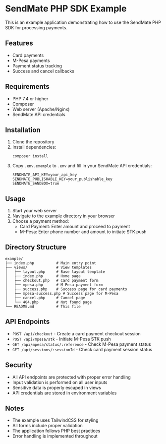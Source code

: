 # SendMate PHP SDK Example

This is an example application demonstrating how to use the SendMate PHP SDK for processing payments.

## Features

- Card payments
- M-Pesa payments
- Payment status tracking
- Success and cancel callbacks

## Requirements

- PHP 7.4 or higher
- Composer
- Web server (Apache/Nginx)
- SendMate API credentials

## Installation

1. Clone the repository
2. Install dependencies:
   ```bash
   composer install
   ```
3. Copy `.env.example` to `.env` and fill in your SendMate API credentials:
   ```
   SENDMATE_API_KEY=your_api_key
   SENDMATE_PUBLISHABLE_KEY=your_publishable_key
   SENDMATE_SANDBOX=true
   ```

## Usage

1. Start your web server
2. Navigate to the example directory in your browser
3. Choose a payment method:
   - Card Payment: Enter amount and proceed to payment
   - M-Pesa: Enter phone number and amount to initiate STK push

## Directory Structure

```
example/
├── index.php          # Main entry point
├── views/             # View templates
│   ├── layout.php     # Base layout template
│   ├── index.php      # Home page
│   ├── checkout.php   # Card payment form
│   ├── mpesa.php      # M-Pesa payment form
│   ├── success.php    # Success page for card payments
│   ├── mpesa-success.php # Success page for M-Pesa
│   ├── cancel.php     # Cancel page
│   └── 404.php        # Not found page
└── README.md          # This file
```

## API Endpoints

- `POST /api/checkout` - Create a card payment checkout session
- `POST /api/mpesa/stk` - Initiate M-Pesa STK push
- `GET /api/mpesa/status/:reference` - Check M-Pesa payment status
- `GET /api/sessions/:sessionId` - Check card payment session status

## Security

- All API endpoints are protected with proper error handling
- Input validation is performed on all user inputs
- Sensitive data is properly escaped in views
- API credentials are stored in environment variables

## Notes

- The example uses TailwindCSS for styling
- All forms include proper validation
- The application follows PHP best practices
- Error handling is implemented throughout 